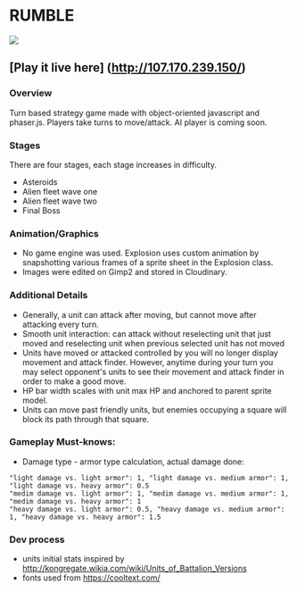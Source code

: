# RUMBLE
<img src='https://raw.github.com/cyspath/thunderbird/gh-pages/assets/images/tb-edited.gif' align='center' padding='10px'>

## [Play it live here] (http://107.170.239.150/)
### Overview

Turn based strategy game made with object-oriented javascript and phaser.js.
Players take turns to move/attack.
AI player is coming soon.

### Stages
There are four stages, each stage increases in difficulty.
* Asteroids
* Alien fleet wave one
* Alien fleet wave two
* Final Boss

### Animation/Graphics

* No game engine was used. Explosion uses custom animation by snapshotting various frames of a sprite sheet in the Explosion class.
* Images were edited on Gimp2 and stored in Cloudinary.

### Additional Details

* Generally, a unit can attack after moving, but cannot move after attacking every turn.
* Smooth unit interaction: can attack without reselecting unit that just moved and reselecting unit when previous selected unit has not moved
* Units have moved or attacked controlled by you will no longer display movement and attack finder. However, anytime during your turn you may select opponent's units to see their movement and attack finder in order to make a good move.
* HP bar width scales with unit max HP and anchored to parent sprite model.
* Units can move past friendly units, but enemies occupying a square will block its path through that square.

### Gameplay Must-knows:

* Damage type - armor type calculation, actual damage done:
```
"light damage vs. light armor": 1, "light damage vs. medium armor": 1, "light damage vs. heavy armor": 0.5
"medim damage vs. light armor": 1, "medim damage vs. medium armor": 1, "medim damage vs. heavy armor": 1
"heavy damage vs. light armor": 0.5, "heavy damage vs. medium armor": 1, "heavy damage vs. heavy armor": 1.5
```

### Dev process

* units initial stats inspired by http://kongregate.wikia.com/wiki/Units_of_Battalion_Versions
* fonts used from https://cooltext.com/
